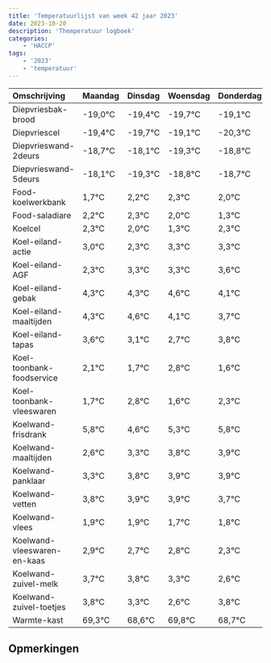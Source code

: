 ```yaml
---
title: 'Temperatuurlijst van week 42 jaar 2023'
date: 2023-10-20
description: 'Themperatuur logboek'
categories:
    - 'HACCP'
tags:
    - '2023'
    - 'temperatuur'
---
```

|Omschrijving|Maandag|Dinsdag|Woensdag|Donderdag|Vrijdag|Zaterdag|Zondag|
|:---|:---|:---|:---|:---|:---|:---|:---|
|Diepvriesbak-brood|-19,0°C|-19,4°C|-19,7°C|-19,1°C|-20,3°C| | |
|Diepvriescel|-19,4°C|-19,7°C|-19,1°C|-20,3°C|-19,8°C| | |
|Diepvrieswand-2deurs|-18,7°C|-18,1°C|-19,3°C|-18,8°C|-18,7°C| | |
|Diepvrieswand-5deurs|-18,1°C|-19,3°C|-18,8°C|-18,7°C|-19,0°C| | |
|Food-koelwerkbank|1,7°C|2,2°C|2,3°C|2,0°C|1,3°C| | |
|Food-saladiare|2,2°C|2,3°C|2,0°C|1,3°C|2,3°C| | |
|Koelcel|2,3°C|2,0°C|1,3°C|2,3°C|2,3°C| | |
|Koel-eiland-actie|3,0°C|2,3°C|3,3°C|3,3°C|3,6°C| | |
|Koel-eiland-AGF|2,3°C|3,3°C|3,3°C|3,6°C|3,1°C| | |
|Koel-eiland-gebak|4,3°C|4,3°C|4,6°C|4,1°C|3,7°C| | |
|Koel-eiland-maaltijden|4,3°C|4,6°C|4,1°C|3,7°C|4,8°C| | |
|Koel-eiland-tapas|3,6°C|3,1°C|2,7°C|3,8°C|2,6°C| | |
|Koel-toonbank-foodservice|2,1°C|1,7°C|2,8°C|1,6°C|2,3°C| | |
|Koel-toonbank-vleeswaren|1,7°C|2,8°C|1,6°C|2,3°C|2,8°C| | |
|Koelwand-frisdrank|5,8°C|4,6°C|5,3°C|5,8°C|5,9°C| | |
|Koelwand-maaltijden|2,6°C|3,3°C|3,8°C|3,9°C|3,9°C| | |
|Koelwand-panklaar|3,3°C|3,8°C|3,9°C|3,9°C|3,7°C| | |
|Koelwand-vetten|3,8°C|3,9°C|3,9°C|3,7°C|3,8°C| | |
|Koelwand-vlees|1,9°C|1,9°C|1,7°C|1,8°C|1,3°C| | |
|Koelwand-vleeswaren-en-kaas|2,9°C|2,7°C|2,8°C|2,3°C|1,6°C| | |
|Koelwand-zuivel-melk|3,7°C|3,8°C|3,3°C|2,6°C|3,8°C| | |
|Koelwand-zuivel-toetjes|3,8°C|3,3°C|2,6°C|3,8°C|2,7°C| | |
|Warmte-kast|69,3°C|68,6°C|69,8°C|68,7°C|69,5°C| | |

## Opmerkingen


